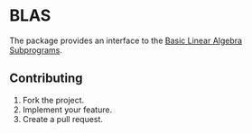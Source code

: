 # BLAS

The package provides an interface to the
[Basic Linear Algebra Subprograms](http://www.netlib.org/blas/).

## Contributing

1. Fork the project.
2. Implement your feature.
3. Create a pull request.
